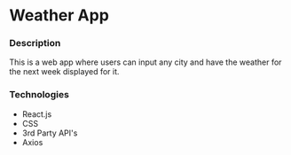 # Weather App

### Description
This is a web app where users can input any city and have the weather for the next week displayed for it. 

### Technologies
- React.js
- CSS
- 3rd Party API's
- Axios

